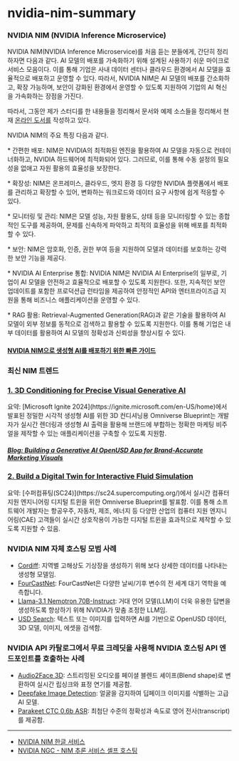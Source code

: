 # nvidia-nim-summary

### NVIDIA NIM (NVIDIA Inference Microservice) ###

NVIDIA NIM(NVIDIA Inference Microservice)를 처음 듣는 분들에게, 간단히 정리하자면 다음과 같다. AI 모델의 배포를 가속화하기 위해 설계된 사용하기 쉬운 마이크로서비스 모음이다. 이를 통해 기업은 사내 데이터 센터나 클라우드 환경에서 AI 모델을 효율적으로 배포하고 운영할 수 있다. 따라서, NVIDIA NIM은 AI 모델의 배포를 간소화하고, 확장 가능하며, 보안이 강화된 환경에서 운영할 수 있도록 지원하여 기업의 AI 혁신을 가속화하는 장점을 가진다.

따라서, 그동안 제가 스터디를 한 내용들을 정리해서 문서와 예제 소스들을 정리해서 현재 [온라인 도서를](https://wikidocs.net/book/17245) 작성하고 있다.

<p>NVIDIA NIM의 주요 특징 다음과 같다.</p> 
  
<p>* 간편한 배포: NIM은 NVIDIA의 최적화된 엔진을 활용하여 AI 모델을 자동으로 컨테이너화하고, NVIDIA 하드웨어에 최적화되어 있다. 그러므로, 이를 통해 수동 설정의 필요성을 없애고 자원 활용의 효율성을 보장한다. </p>
<p>* 확장성: NIM은 온프레미스, 클라우드, 엣지 환경 등 다양한 NVIDIA 플랫폼에서 배포를 관리하고 확장할 수 있어, 변화하는 워크로드와 데이터 요구 사항에 쉽게 적응할 수 있다. </p>
<p>* 모니터링 및 관리: NIM은 모델 성능, 자원 활용도, 상태 등을 모니터링할 수 있는 종합적인 도구를 제공하여, 문제를 신속하게 파악하고 최적의 효율성을 위해 배포를 최적화할 수 있다. </p>
<p>* 보안: NIM은 암호화, 인증, 권한 부여 등을 지원하여 모델과 데이터를 보호하는 강력한 보안 기능을 제공다. </p>
<p>* NVIDIA AI Enterprise 통합: NVIDIA NIM은 NVIDIA AI Enterprise의 일부로, 기업이 AI 모델을 안전하고 효율적으로 배포할 수 있도록 지원한다. 또한, 지속적인 보안 업데이트를 포함한 프로덕션급 런타임을 제공하여 안정적인 API와 엔터프라이즈급 지원을 통해 비즈니스 애플리케이션을 운영할 수 있다. </p>
<P>* RAG 활용: Retrieval-Augmented Generation(RAG)과 같은 기술을 활용하여 AI 모델이 외부 정보를 동적으로 검색하고 활용할 수 있도록 지원한다. 이를 통해 기업은 내부 데이터를 활용하여 AI 모델의 정확성과 신뢰성을 향상시킬 수 있다. </P>

#### [NVIDIA NIM으로 생성형 AI를 배포하기 위한 빠른 가이드](https://developer.nvidia.com/ko-kr/blog/a-simple-guide-to-deploying-generative-ai-with-nvidia-nim/?ncid=em-anno-720296) ####

### 최신 NIM 트렌드 ###

### [1. 3D Conditioning for Precise Visual Generative AI](https://build.nvidia.com/nvidia/conditioning-for-precise-visual-generative-ai?ncid=em-anno-621294)
<p>요약: [Microsoft Ignite 2024](https://ignite.microsoft.com/en-US/home)에서 발표된 정밀한 시각적 생성형 AI를 위한 3D 컨디셔닝용 Omniverse Blueprint는 개발자가 실시간 렌더링과 생성형 AI 출력을 활용해 브랜드에 부합하는 정확한 마케팅 비주얼을 제작할 수 있는 애플리케이션을 구축할 수 있도록 지원함.</p>

##### [Blog: Building a Generative AI OpenUSD App for Brand-Accurate Marketing Visuals](https://developer.nvidia.com/blog/building-a-generative-ai-openusd-app-for-brand-accurate-marketing-visuals/?ncid=em-anno-706346)

### [2. Build a Digital Twin for Interactive Fluid Simulation](https://build.nvidia.com/nvidia/digital-twins-for-fluid-simulation?ncid=em-anno-769741) 
<p>요약: [수퍼컴퓨팅(SC24)](https://sc24.supercomputing.org/)에서 실시간 컴퓨터 지원 엔지니어링 디지털 트윈을 위한 Omniverse Blueprint를 발표함. 이를 통해 소프트웨어 개발자는 항공우주, 자동차, 제조, 에너지 등 다양한 산업의 컴퓨터 지원 엔지니어링(CAE) 고객들이 실시간 상호작용이 가능한 디지털 트윈을 효과적으로 제작할 수 있도록 지원할 수 있음.</p>

### NVIDIA NIM 자체 호스팅 모범 사례 ###
* [Cordiff](https://build.nvidia.com/nvidia/corrdiff?ncid=em-anno-300376): 지역별 고해상도 기상장을 생성하기 위해 보다 상세한 데이터를 나타내는 생성형 모델임. 
* [FourCastNet](https://build.nvidia.com/nvidia/fourcastnet?ncid=em-anno-513177): FourCastNet은 다양한 날씨/기후 변수의 전 세계 대기 역학을 예측합니다.
* [Llama-3.1 Nemotron 70B-Instruct](https://build.nvidia.com/nvidia/llama-3_1-nemotron-70b-instruct?ncid=em-anno-218061): 거대 언어 모델(LLM)이 더욱 유용한 답변을 생성하도록 향상하기 위해 NVIDIA가 맞춤 조정한 LLM임. 
* [USD Search](https://build.nvidia.com/nvidia/usdsearch?ncid=em-anno-409649): 텍스트 또는 이미지를 입력하면 AI를 기반으로 OpenUSD 데이터, 3D 모델, 이미지, 에셋을 검색함. 

### NVIDIA API 카탈로그에서 무료 크레딧을 사용해 NVIDIA 호스팅 API 엔드포인트를 호출하는 사례 ###

* [Audio2Face 3D](https://build.nvidia.com/nvidia/audio2face-3d?ncid=em-anno-743715): 스트리밍된 오디오를 페이셜 블렌드 셰이프(Blend shape)로 변환하여 실시간 립싱크와 표정 연기를 제공함.
* [Deepfake Image Detection](https://build.nvidia.com/hive/deepfake-image-detection?ncid=em-anno-709972): 얼굴을 감지하여 딥페이크 이미지를 식별하는 고급 AI 모델.
* [Parakeet CTC 0.6b ASR](https://build.nvidia.com/nvidia/parakeet-ctc-0_6b-asr?ncid=em-anno-357672): 최첨단 수준의 정확성과 속도로 영어 전사(transcript)를 제공함.

---------------------------------------------------------------
* [NVIDIA NIM 한글 서비스](https://www.nvidia.com/ko-kr/ai/)
* [NVIDIA NGC - NIM 추론 서비스 셀프 호스팅](https://catalog.ngc.nvidia.com/?filters=nvidia_nim%7CNVIDIA+NIM%7Cnimmcro_nvidia_nim&orderBy=scoreDESC&query=+&page=&pageSize=&ncid=em-anno-211057)
  

